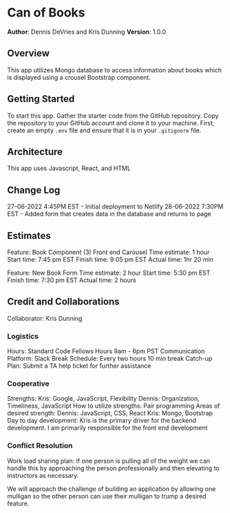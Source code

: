 # Can of Books

**Author**: Dennis DeVries and Kris Dunning
**Version**: 1.0.0

## Overview

This app utilizes Mongo database to access information about books which is displayed using a crousel Bootstrap component.

## Getting Started

To start this app. Gather the starter code from the GitHub repository. Copy the repository to your GitHub account and clone it to your machine. First, create an empty `.env` file and ensure that it is in your `.gitignore` file.

## Architecture

This app uses Javascript, React, and HTML

## Change Log

27-06-2022 4:45PM EST - Initial deployment to Netlify
28-06-2022 7:30PM EST - Added form that creates data in the database and returns to page

## Estimates

Feature: Book Component (3) Front end Carousel
Time estimate: 1 hour
Start time: 7:45 pm EST
Finish time: 9:05 pm EST
Actual time: 1hr 20 min

Feature: New Book Form
Time estimate: 2 hour
Start time: 5:30 pm EST
Finish time: 7:30 pm EST
Actual time: 2 hours

## Credit and Collaborations

Collaborator: Kris Dunning

### Logistics

Hours: Standard Code Fellows Hours 9am - 6pm PST
Communication Platform: Slack
Break Schedule: Every two hours 10 min break
Catch-up Plan: Submit a TA help ticket for further assistance

### Cooperative

Strengths: Kris: Google, JavaScript, Flexibility
Dennis: Organization, Timeliness, JavaScript
How to utilize strengths: Pair programming
Areas of desired strength: Dennis: JavaScript, CSS, React
Kris: Mongo, Bootstrap
Day to day development: Kris is the primary driver for the backend development. I am primarily responsible for the front end development

### Conflict Resolution

Work load sharing plan: If one person is pulling all of the weight we can handle this by approaching the person professionally and then elevating to instructors as necessary.

We will approach the challenge of building an application by allowing one mulligan so the other person can use their mulligan to trump a desired feature.
